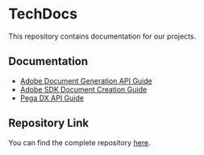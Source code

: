 # TechDocs

This repository contains documentation for our projects.

## Documentation

- [Adobe Document Generation API Guide](docs/adobe-document-generation-api/index.md)
- [Adobe SDK Document Creation Guide](docs/adobe-sdk-documentation/index.md)
- [Pega DX API Guide](docs/pega-dx-api-guide/create-case.md)

## Repository Link

You can find the complete repository [here](https://github.com/SanjeevSaniel/Tech-Docs).
